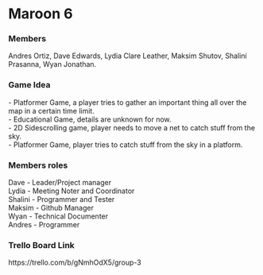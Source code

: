 # Maroon 6
<h3>Members</h3>
<p>
Andres Ortiz,
Dave Edwards,
Lydia Clare Leather,
Maksim Shutov,
Shalini Prasanna,
Wyan Jonathan.
</p>
<h3>Game Idea</h3>
<p>
- Platformer Game, a player tries to gather an important thing all over the map in a certain time limit.<br/>
- Educational Game, details are unknown for now.<br/>
- 2D Sidescrolling game, player needs to move a net to catch stuff from the sky.<br/>
- Platformer Game, player tries to catch stuff from the sky in a platform.<br/>
</p>
<h3>Members roles</h3>
<p>
Dave - Leader/Project manager<br/>
Lydia - Meeting Noter and Coordinator<br/>
Shalini - Programmer and Tester<br/>
Maksim - Github Manager<br/>
Wyan - Technical Documenter<br/>
Andres - Programmer<br/>
</p>

<h3>Trello Board Link</h3>
<p>https://trello.com/b/gNmhOdX5/group-3</p>
